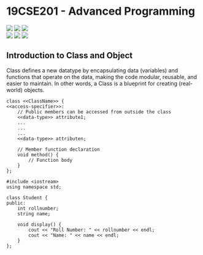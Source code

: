 # 19CSE201 - Advanced Programming 
![](https://img.shields.io/badge/Batch-23CYS-lightgreen) ![](https://img.shields.io/badge/UG-blue) ![](https://img.shields.io/badge/Subject-AP-blue) <br/>
![](https://img.shields.io/badge/Lecture-2-orange) ![](https://img.shields.io/badge/Practical-3-orange) ![](https://img.shields.io/badge/Credits-3-orange)

## Introduction to Class and Object

Class defines a new datatype by encapsulating data (variables) and functions that operate on the data, making the code modular, reusable, and easier to maintain. 
In other words, a Class is a blueprint for creating (real-world) objects. 

```
class <<ClassName>> {
<<access-specifier>>:
    // Public members can be accessed from outside the class
    <<data-type>> attribute1; 
	...
	...
	...
	<<data-type>> attributen; 

    // Member function declaration
    void method() {
        // Function body
    }
};

```

```
#include <iostream>
using namespace std;

class Student {
public:
	int rollnumber;
    string name;
    
    void display() {
		cout << "Roll Number: " << rollnumber << endl;
        cout << "Name: " << name << endl;
    }
};
```

